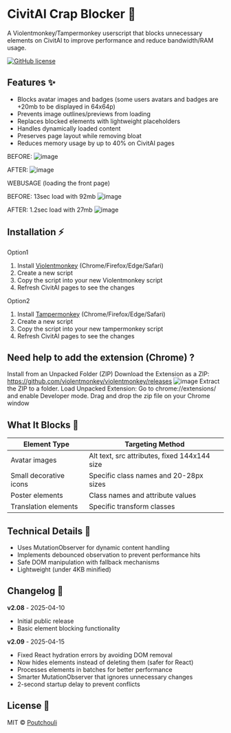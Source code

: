 # CivitAI Crap Blocker 🚫

A Violentmonkey/Tampermonkey userscript that blocks unnecessary elements on CivitAI to improve performance and reduce bandwidth/RAM usage.

[![GitHub license](https://img.shields.io/github/license/Poutchouli/civitai-crap-blocker)](https://github.com/Poutchouli/civitai-crap-blocker/blob/main/LICENSE)

## Features ✨

- Blocks avatar images and badges (some users avatars and badges are +20mb to be displayed in 64x64p)
- Prevents image outlines/previews from loading
- Replaces blocked elements with lightweight placeholders
- Handles dynamically loaded content
- Preserves page layout while removing bloat
- Reduces memory usage by up to 40% on CivitAI pages

BEFORE:
![image](https://github.com/user-attachments/assets/28f7fe1d-4789-4906-869b-5b463c51c7e3)

AFTER:
![image](https://github.com/user-attachments/assets/73f47891-2f1d-40c3-b670-ead9fabcec8d)

WEBUSAGE (loading the front page)

BEFORE:
13sec load with 92mb
![image](https://github.com/user-attachments/assets/93dcfe71-757e-46f1-986e-04d0e5f7bb0c)

AFTER:
1.2sec load with 27mb
![image](https://github.com/user-attachments/assets/026183b3-bb92-4784-a2be-4c0cd827a3ef)

## Installation ⚡
Option1
1. Install [Violentmonkey](https://violentmonkey.github.io/) (Chrome/Firefox/Edge/Safari)
2. Create a new script
3. Copy the script into your new Violentmonkey script
4. Refresh CivitAI pages to see the changes

Option2
1. Install [Tampermonkey](https://www.tampermonkey.net/) (Chrome/Firefox/Edge/Safari)
2. Create a new script
3. Copy the script into your new tampermonkey script 
4. Refresh CivitAI pages to see the changes

## Need help to add the extension (Chrome) ?
Install from an Unpacked Folder (ZIP)
Download the Extension as a ZIP:
https://github.com/violentmonkey/violentmonkey/releases
![image](https://github.com/user-attachments/assets/91a99e02-0bb3-46bf-a3c5-1ce42f14e71f)
Extract the ZIP to a folder.
Load Unpacked Extension:
Go to chrome://extensions/ and enable Developer mode.
Drag and drop the zip file on your Chrome window

## What It Blocks 🚮

| Element Type          | Targeting Method                          |
|-----------------------|------------------------------------------|
| Avatar images         | Alt text, src attributes, fixed 144x144 size |
| Small decorative icons | Specific class names and 20-28px sizes   |
| Poster elements       | Class names and attribute values         |
| Translation elements  | Specific transform classes               |

## Technical Details 🔧

- Uses MutationObserver for dynamic content handling
- Implements debounced observation to prevent performance hits
- Safe DOM manipulation with fallback mechanisms
- Lightweight (under 4KB minified)

## Changelog 📜

**v2.08** - 2025-04-10
- Initial public release
- Basic element blocking functionality

**v2.09** - 2025-04-15
- Fixed React hydration errors by avoiding DOM removal
- Now hides elements instead of deleting them (safer for React)
- Processes elements in batches for better performance
- Smarter MutationObserver that ignores unnecessary changes
- 2-second startup delay to prevent conflicts

## License 📄

MIT © [Poutchouli](https://github.com/Poutchouli)
